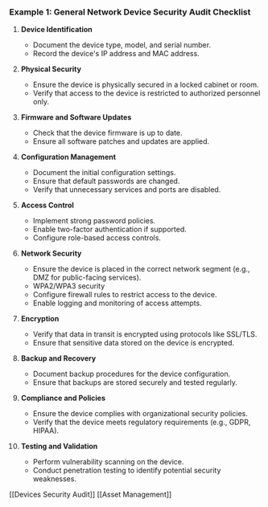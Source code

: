 
### Example 1: General Network Device Security Audit Checklist

1. **Device Identification**
   - Document the device type, model, and serial number.
   - Record the device's IP address and MAC address.

2. **Physical Security**
   - Ensure the device is physically secured in a locked cabinet or room.
   - Verify that access to the device is restricted to authorized personnel only.

3. **Firmware and Software Updates**
   - Check that the device firmware is up to date.
   - Ensure all software patches and updates are applied.

4. **Configuration Management**
   - Document the initial configuration settings.
   - Ensure that default passwords are changed.
   - Verify that unnecessary services and ports are disabled.

5. **Access Control**
   - Implement strong password policies.
   - Enable two-factor authentication if supported.
   - Configure role-based access controls.

6. **Network Security**
   - Ensure the device is placed in the correct network segment (e.g., DMZ for public-facing services).
   - WPA2/WPA3 security
   - Configure firewall rules to restrict access to the device.
   - Enable logging and monitoring of access attempts.

7. **Encryption**
   - Verify that data in transit is encrypted using protocols like SSL/TLS.
   - Ensure that sensitive data stored on the device is encrypted.

8. **Backup and Recovery**
   - Document backup procedures for the device configuration.
   - Ensure that backups are stored securely and tested regularly.

9. **Compliance and Policies**
   - Ensure the device complies with organizational security policies.
   - Verify that the device meets regulatory requirements (e.g., GDPR, HIPAA).

10. **Testing and Validation**
    - Perform vulnerability scanning on the device.
    - Conduct penetration testing to identify potential security weaknesses.

[[Devices Security Audit]]
[[Asset Management]]
